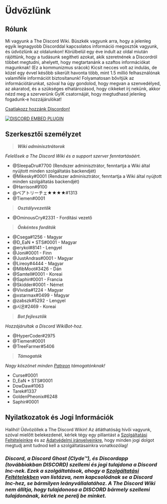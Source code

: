 <!-- TITLE: Hungarian - Főoldal -->
<!-- SUBTITLE: Üdvözlünk a The Discord Wikin! -->

# Üdvözlünk
## Rólunk

Mi vagyunk a The Discord Wiki. Büszkék vagyunk arra, hogy a jelenleg egyik legnagyobb Discorddal kapcsolatos információ megosztók vagyunk, és üdvözlünk az oldalunkon! Körülbelül egy éve indult az oldal miután rájöttünk, hogy a tudásunk segítheti azokat, akik szeretnének a Discordról többet megtudni, ahelyett, hogy megtartanánk a szaftos információkat magunknak! (Ez a kommunizmus srácok) Kicsit necces volt az indulás, de közel egy évvel később sikerült havonta több, mint 1.5 millió felhasználónak valamiféle információt biztosítanunk! Folyamatosan bővítjük az információtárunkat, szóval ha úgy gondolod, hogy megvan a szenvedélyed, az akaratod, és a szükséges elhatározásod, hogy cikkeket írj nekünk, akkor nézd meg a szerverünk GyIK csatornáját, hogy megtudhasd jelenleg fogadunk-e hozzájárulókat!

[Csatlakozz hozzánk Discordon!](https://discord.gg/ZRJ9Ghh)

<a href="https://discord.gg/ZRJ9Ghh">![DISCORD EMBED PLUGIN](https://discordapp.com/api/guilds/367460196148183040/widget.png?style=banner2)</a>

## Szerkesztői személyzet
> ***Wiki adminisztrátorok***

*Felelősek a The Discord Wiki és a support szerver fenntartásáért.*
* @SleepaDru#7700 (Rendszer adminisztrátor, fenntartja a Wiki által nyújtott minden szolgáltatás backendjét)
* @Mikesky#0001 (Rendszer adminisztrátor, fenntartja a Wiki által nyújtott minden szolgáltatás backendjét)
* @Harrison#9100
* @ベアトリーチェ★★★★#1313
* @Tiemen#0001

> ***Osztályvezetők***

* @OminousCry#2331 - Fordítási vezető

> ***Önkéntes fordítók***

* @Csega#1256 - Magyar
* @D_EaN * STS#0001 - Magyar
* @erykol#8141 - Lengyel
* @Joni#0001 - Finn
* @JustAndras#0001 - Magyar
* @Lireoy#4444 - Magyar
* @MibMoot#3426 - Dán
* @Samtell#0001 - Koreai
* @Saphir#0001 - Francia
* @Skidder#0001 - Német
* @Vividia#1224 - Magyar
* @xstarmax#0499 - Magyar
* @zabszk#5292 - Lengyel
* @시온#2469 - Koreai

> ***Bot fejlesztők***

*Hozzájárultak a Discord WikiBot-hoz.*
* @HyperCoder#2975
* @Tiemen#0001
* @TreeFarmer#5406

> ***Támogatók***

*Nagy köszönet minden [Patreon](https://www.patreon.com/TheDiscordWiki) támogatónknak!*

* Curse#0001
* D_EaN * STS#0001
* DowDaw#1063
* Tarek#1337
* GoldenPheonix#6248
* Saphir#0001

## Nyilatkozatok és Jogi Információk
Halihó! Üdvözöllek a The Discord Wikin! Az átláthatóság hívői vagyunk, szóval mielőtt belekezdenél, kérlek tégy egy pillantást a [Szolgáltatási Feltételeinkre](/terms) és az [Adatvédelmi irányelveinkre](/privacy), hogy minden jogi dolgot megtudj amit tudnod kell a szolgáltatásainkra vonatkozólag!

### ***Discord, a Discord Ghost (Clyde™), és Discordapp (továbbiakban DISCORD) szellemi és jogi tulajdona a Discord Inc-nek. Ezek a szolgáltatások, ahogy a [Szolgáltatási Feltételekben](/terms) van listázva, nem kapcsolódnak se a Discord Inc-hez, se bármilyen leányvállalatához. A The Discord Wiki nem állítja, hogy tulajdonosa a DISCORD bármely szellemi tulajdonának, kérlek ne perelj be minket.***